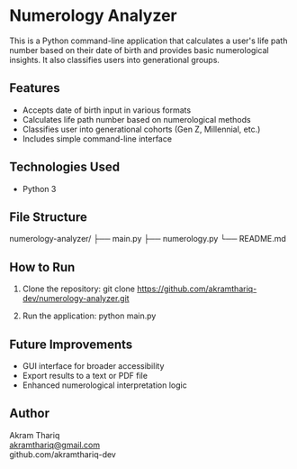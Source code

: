 # Numerology Analyzer

This is a Python command-line application that calculates a user's life path number based on their date of birth and provides basic numerological insights. It also classifies users into generational groups.

## Features

- Accepts date of birth input in various formats
- Calculates life path number based on numerological methods
- Classifies user into generational cohorts (Gen Z, Millennial, etc.)
- Includes simple command-line interface

## Technologies Used

- Python 3

## File Structure

numerology-analyzer/
├── main.py
├── numerology.py
└── README.md

## How to Run

1. Clone the repository:
   git clone https://github.com/akramthariq-dev/numerology-analyzer.git

2. Run the application:
   python main.py

## Future Improvements

- GUI interface for broader accessibility
- Export results to a text or PDF file
- Enhanced numerological interpretation logic

## Author

Akram Thariq  
akramthariq@gmail.com  
github.com/akramthariq-dev
